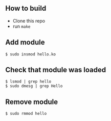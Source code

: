 ## How to build
- Clone this repo
- run `make`

## Add module 
```
$ sudo insmod hello.ko
```

## Check that module was loaded
```
$ lsmod | grep hello
$ sudo dmesg | grep Hello
```

## Remove module 
```
$ sudo rmmod hello
```

